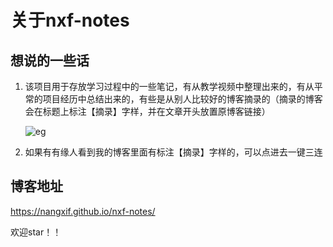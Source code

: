 # 关于nxf-notes

## 想说的一些话

1. 该项目用于存放学习过程中的一些笔记，有从教学视频中整理出来的，有从平常的项目经历中总结出来的，有些是从别人比较好的博客摘录的（摘录的博客会在标题上标注【摘录】字样，并在文章开头放置原博客链接）

   ![eg](https://nangxif.github.io/nxf-notes/readme-1.png)

2. 如果有有缘人看到我的博客里面有标注【摘录】字样的，可以点进去一键三连

## 博客地址

https://nangxif.github.io/nxf-notes/

欢迎star！！